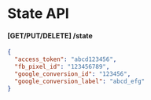 # State API

#### [GET/PUT/DELETE] /state
```JSON
{
  "access_token": "abcd123456",
  "fb_pixel_id": "123456789",
  "google_conversion_id": "123456",
  "google_conversion_label": "abcd_efg"
}
```
